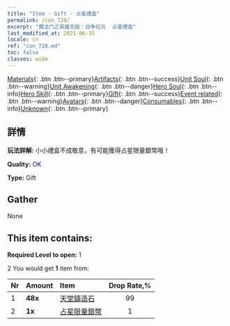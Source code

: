 ```yaml
---
title: "Item - Gift - 占星禮盒"
permalink: /con_728/
excerpt: "魔法门之英雄无敌：战争纪元  占星禮盒"
last_modified_at: 2021-06-15
locale: cn
ref: "con_728.md"
toc: false
classes: wide
---
```

 [Materials](/ItemsCN/){: .btn .btn--primary}[Artifacts](/ItemsCN/Artifacts/){: .btn .btn--success}[Unit Soul](/ItemsCN/UnitSoul/){: .btn .btn--warning}[Unit Awakening](/ItemsCN/UnitAwakening/){: .btn .btn--danger}[Hero Soul](/ItemsCN/HeroSoul/){: .btn .btn--info}[Hero Skill](/ItemsCN/HeroSkill/){: .btn .btn--primary}[Gift](/ItemsCN/Gift/){: .btn .btn--success}[Event related](/ItemsCN/Events/){: .btn .btn--warning}[Avatars](/ItemsCN/Avatars/){: .btn .btn--danger}[Consumables](/ItemsCN/Consumables/){: .btn .btn--info}[Unknown](/ItemsCN/Unknown/){: .btn .btn--primary}

## 詳情
 **玩法詳解:** 小小禮盒不成敬意，有可能獲得占星限量銀幣哦！

 **Quality:** <span style="color: #0000CD">OK</span>

 **Type:** Gift

## Gather

  None

## This item contains:

 **Required Level to open:** 1

 2 You would get **1** item  from:

  | Nr | Amount |     Item    | Drop Rate,% |
  |:---|:-------|:------------|:---------:|
  | 1 |  **48x** | [天堂鑄造石](/cn/Items/art_188/) | 99 | 
  | 2 |  **1x** | [占星限量銀幣](/cn/Items/con_969/) | 1 | 
